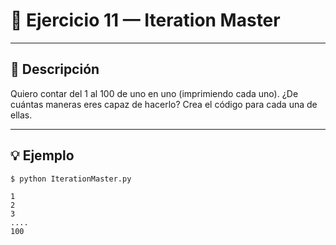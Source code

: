 # 🧮 Ejercicio 11 — Iteration Master

---

## 📌 Descripción



Quiero contar del 1 al 100 de uno en uno (imprimiendo cada uno).
 ¿De cuántas maneras eres capaz de hacerlo?
Crea el código para cada una de ellas.



---

## 💡 Ejemplo

    
    $ python IterationMaster.py
    
    1
    2
    3
    ....
    100